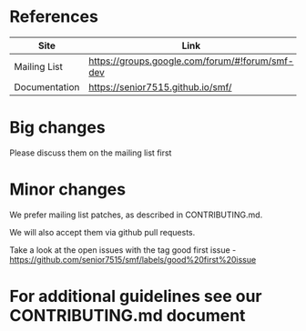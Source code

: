 # References

Site         | Link
------------ | --------
Mailing List  | https://groups.google.com/forum/#!forum/smf-dev
Documentation | https://senior7515.github.io/smf/

# Big changes

Please discuss them on the mailing list first

# Minor changes

We prefer mailing list patches, as described in CONTRIBUTING.md.

We will also accept them via github pull requests. 

Take a look at the open issues with the tag good first issue - https://github.com/senior7515/smf/labels/good%20first%20issue

# For additional guidelines see our CONTRIBUTING.md document
